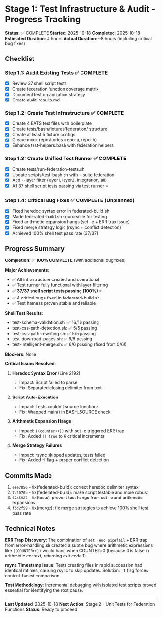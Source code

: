# Stage 1: Test Infrastructure & Audit - Progress Tracking

**Status**: ✅ COMPLETE
**Started**: 2025-10-18
**Completed**: 2025-10-18
**Estimated Duration**: 4 hours
**Actual Duration**: ~8 hours (including critical bug fixes)

## Checklist

### Step 1.1: Audit Existing Tests ✅ COMPLETE
- [x] Review 37 shell script tests
- [x] Create federation function coverage matrix
- [x] Document test organization strategy
- [x] Create audit-results.md

### Step 1.2: Create Test Infrastructure ✅ COMPLETE
- [x] Create 4 BATS test files with boilerplate
- [x] Create tests/bash/fixtures/federation/ structure
- [x] Create at least 5 fixture configs
- [x] Create mock repositories (repo-a, repo-b)
- [x] Enhance test-helpers.bash with federation helpers

### Step 1.3: Create Unified Test Runner ✅ COMPLETE
- [x] Create tests/run-federation-tests.sh
- [x] Update scripts/test-bash.sh with --suite federation
- [x] Add --layer filter (layer1, layer2, integration, all)
- [x] All 37 shell script tests passing via test runner ⭐

### Step 1.4: Critical Bug Fixes ✅ COMPLETE (Unplanned)
- [x] Fixed heredoc syntax error in federated-build.sh
- [x] Made federated-build.sh sourceable for testing
- [x] Fixed arithmetic expansion hangs (set -e + ERR trap issue)
- [x] Fixed merge strategy logic (rsync + conflict detection)
- [x] Achieved 100% shell test pass rate (37/37)

## Progress Summary

**Completion**: ✅ **100% COMPLETE** (with additional bug fixes)

**Major Achievements**:
- ✅ All infrastructure created and operational
- ✅ Test runner fully functional with layer filtering
- ✅ **37/37 shell script tests passing (100%)** ⭐
- ✅ 4 critical bugs fixed in federated-build.sh
- ✅ Test harness proven stable and reliable

**Shell Test Results**:
- test-schema-validation.sh: ✅ 16/16 passing
- test-css-path-detection.sh: ✅ 5/5 passing
- test-css-path-rewriting.sh: ✅ 5/5 passing
- test-download-pages.sh: ✅ 5/5 passing
- test-intelligent-merge.sh: ✅ 6/6 passing (fixed from 0/6!)

**Blockers**: None

**Critical Issues Resolved**:
1. **Heredoc Syntax Error** (Line 2192)
   - Impact: Script failed to parse
   - Fix: Separated closing delimiter from text

2. **Script Auto-Execution**
   - Impact: Tests couldn't source functions
   - Fix: Wrapped main() in BASH_SOURCE check

3. **Arithmetic Expansion Hangs**
   - Impact: `((counter++))` with set -e triggered ERR trap
   - Fix: Added `|| true` to 6 critical increments

4. **Merge Strategy Failures**
   - Impact: rsync skipped updates, tests failed
   - Fix: Added -I flag + proper conflict detection

## Commits Made

1. `e8e7856` - fix(federated-build): correct heredoc delimiter syntax
2. `7a2070b` - fix(federated-build): make script testable and more robust
3. `67a5927` - fix(tests): prevent test hangs from set -e and arithmetic expansions
4. `f5d2f59` - fix(merge): fix merge strategies to achieve 100% shell test pass rate

## Technical Notes

**ERR Trap Discovery**: The combination of `set -euo pipefail` + ERR trap from error-handling.sh created a subtle bug where arithmetic expressions like `((COUNTER++))` would hang when COUNTER=0 (because 0 is false in arithmetic context, returning exit code 1).

**rsync Timestamp Issue**: Tests creating files in rapid succession had identical mtimes, causing rsync to skip updates. Solution: `-I` flag forces content-based comparison.

**Test Methodology**: Incremental debugging with isolated test scripts proved essential for identifying the root cause.

---

**Last Updated**: 2025-10-18
**Next Action**: Stage 2 - Unit Tests for Federation Functions
**Status**: Ready to proceed
